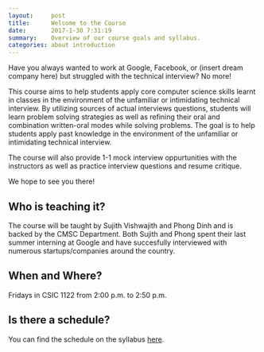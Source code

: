 ```yaml
---
layout:     post
title:      Welcome to the Course
date:       2017-1-30 7:31:19
summary:    Overview of our course goals and syllabus.
categories: about introduction
---
```


Have you always wanted to work at Google, Facebook, or (insert dream company here) but struggled with the technical interview? No more!

This course aims to help students apply core computer science skills learnt in classes in the environment of the unfamiliar or intimidating technical interview. By utilizing sources of actual interviews questions, students will learn problem solving strategies as well as refining their oral and combination written-oral modes while solving problems. The goal is to help students apply past knowledge in the environment of the unfamiliar or intimidating technical interview.

The course will also provide 1-1 mock interview oppurtunities with the instructors as well as practice interview questions and resume critique. 

We hope to see you there!

## Who is teaching it?
The course will be taught by Sujith Vishwajith and Phong Dinh and is backed by the CMSC Department. Both Sujith and Phong spent their last summer interning at Google and have succesfully interviewed with numerous startups/companies around the country.

## When and Where?
Fridays in CSIC 1122 from 2:00 p.m. to 2:50 p.m.

## Is there a schedule?
You can find the schedule on the syllabus [here](https://github.com/cmscinterviews/cmscinterviews.github.io/blob/master/syllabus.pdf).
